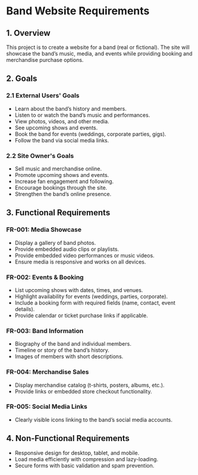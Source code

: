 # Band Website Requirements

## 1. Overview
This project is to create a website for a band (real or fictional). The site will showcase the band’s music, media, and events while providing booking and merchandise purchase options.

## 2. Goals

### 2.1 External Users' Goals
- Learn about the band’s history and members.
- Listen to or watch the band’s music and performances.
- View photos, videos, and other media.
- See upcoming shows and events.
- Book the band for events (weddings, corporate parties, gigs).
- Follow the band via social media links.

### 2.2 Site Owner's Goals
- Sell music and merchandise online.
- Promote upcoming shows and events.
- Increase fan engagement and following.
- Encourage bookings through the site.
- Strengthen the band’s online presence.

## 3. Functional Requirements

### FR-001: Media Showcase
- Display a gallery of band photos.
- Provide embedded audio clips or playlists.
- Provide embedded video performances or music videos.
- Ensure media is responsive and works on all devices.

### FR-002: Events & Booking
- List upcoming shows with dates, times, and venues.
- Highlight availability for events (weddings, parties, corporate).
- Include a booking form with required fields (name, contact, event details).
- Provide calendar or ticket purchase links if applicable.

### FR-003: Band Information
- Biography of the band and individual members.
- Timeline or story of the band’s history.
- Images of members with short descriptions.

### FR-004: Merchandise Sales
- Display merchandise catalog (t-shirts, posters, albums, etc.).
- Provide links or embedded store checkout functionality.

### FR-005: Social Media Links
- Clearly visible icons linking to the band’s social media accounts.

## 4. Non-Functional Requirements
- Responsive design for desktop, tablet, and mobile.
- Load media efficiently with compression and lazy-loading.
- Secure forms with basic validation and spam prevention.




